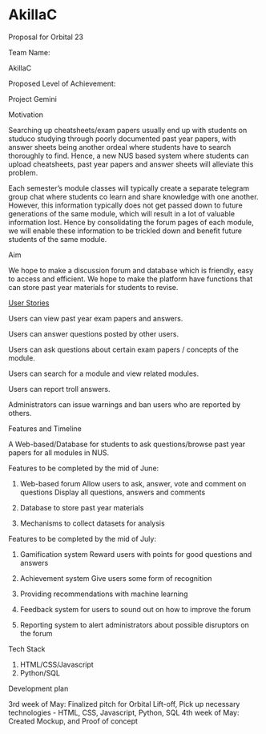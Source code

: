 # AkillaC

Proposal for Orbital 23

Team Name:

AkillaC

Proposed Level of Achievement:

Project Gemini

Motivation

Searching up cheatsheets/exam papers usually end up with students on studuco studying through poorly documented past year papers, with answer sheets being another ordeal where students have to search thoroughly to find. Hence, a new NUS based system where students can upload cheatsheets, past year papers and answer sheets will alleviate this problem.

Each semester’s module classes will typically create a separate telegram group chat where students co learn and share knowledge with one another. However, this information typically does not get passed down to future generations of the same module, which will result in a lot of valuable information lost. Hence by consolidating the forum pages of each module, we will enable these information to be trickled down and benefit future students of the same module.

Aim

We hope to make a discussion forum and database which is friendly, easy to access and efficient.
We hope to make the platform have functions that can store past year materials for students to revise.

<ins>User Stories</ins>

Users can view past year exam papers and answers.

Users can answer questions posted by other users.

Users can ask questions about certain exam papers / concepts of the module.

Users can search for a module and view related modules.

Users can report troll answers.

Administrators can issue warnings and ban users who are reported by others.

Features and Timeline

A Web-based/Database for students to ask questions/browse past year papers for all modules in NUS.

Features to be completed by the mid of June:

1. Web-based forum
   Allow users to ask, answer, vote and comment on questions
   Display all questions, answers and comments
2. Database to store past year materials

3. Mechanisms to collect datasets for analysis

Features to be completed by the mid of July:

1. Gamification system
   Reward users with points for good questions and answers
2. Achievement system
   Give users some form of recognition
3. Providing recommendations with machine learning

4. Feedback system for users to sound out on how to improve the forum

5. Reporting system to alert administrators about possible disruptors on the forum

Tech Stack

1. HTML/CSS/Javascript
2. Python/SQL

Development plan

3rd week of May: Finalized pitch for Orbital Lift-off, Pick up necessary technologies - HTML, CSS, Javascript, Python, SQL
4th week of May: Created Mockup, and Proof of concept
